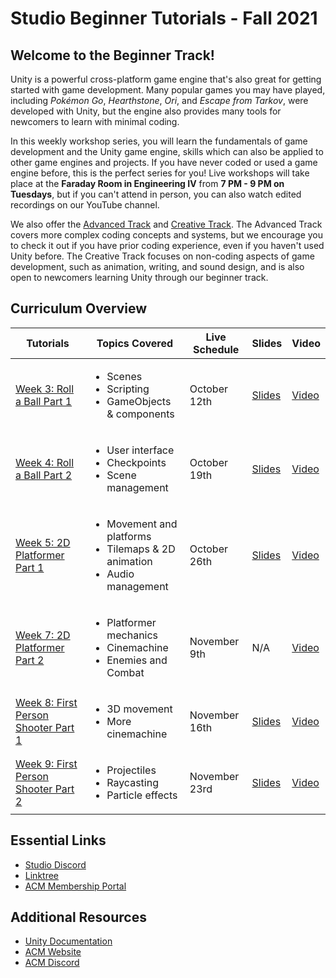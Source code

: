 # Studio Beginner Tutorials - Fall 2021
## Welcome to the Beginner Track!
Unity is a powerful cross-platform game engine that's also great for getting started with game development. Many popular games you may have played, including *Pokémon Go*, *Hearthstone*, *Ori*, and *Escape from Tarkov*, were developed with Unity, but the engine also provides many tools for newcomers to learn with minimal coding.

In this weekly workshop series, you will learn the fundamentals of game development and the Unity game engine, skills which can also be applied to other game engines and projects. If you have never coded or used a game engine before, this is the perfect series for you! Live workshops will take place at the **Faraday Room in Engineering IV** from **7 PM - 9 PM on Tuesdays**, but if you can't attend in person, you can also watch edited recordings on our YouTube channel.

We also offer the [Advanced Track](https://github.com/uclaacm/studio-advanced-tutorials-f21) and [Creative Track](https://github.com/uclaacm/studio-creative-tutorials-f21). The Advanced Track covers more complex coding concepts and systems, but we encourage you to check it out if you have prior coding experience, even if you haven't used Unity before. The Creative Track focuses on non-coding aspects of game development, such as animation, writing, and sound design, and is also open to newcomers learning Unity through our beginner track.

## Curriculum Overview
| Tutorials | Topics Covered | Live Schedule | Slides | Video |
|-----------|----------------|---------------|--------|-------|
| [Week 3: Roll a Ball Part 1](./Roll%20a%20Ball) | <ul> <li>Scenes</li> <li>Scripting</li> <li>GameObjects & components</li> </ul> | October 12th | [Slides](https://docs.google.com/presentation/d/1jJV7GuUdXfJm5YG7ruv3OJBBqoY1VfJ1LB5PPNmsd1w/edit?usp=sharing) | [Video](https://youtu.be/oB3sk4a3VkE) |
| [Week 4: Roll a Ball Part 2](./Roll%20a%20Ball%20-%20Part%20II) | <ul> <li>User interface</li> <li>Checkpoints</li> <li>Scene management</li> </ul> | October 19th | [Slides](https://docs.google.com/presentation/d/1N__34gQRdCBV8gSB7huCgWJGKWnnMpdQAGUF3QjkW_k/edit?usp=sharing) | [Video](https://youtu.be/AAJRsnKxLKk) |
| [Week 5: 2D Platformer Part 1](./Platformer%20Part%20I) | <ul> <li>Movement and platforms</li> <li>Tilemaps & 2D animation</li> <li>Audio management</li> </ul> | October 26th | [Slides](https://docs.google.com/presentation/d/1pfJ3OuMaTnBttJlBjijEGwMq7aT6koFEN7K3zYEDpoI/edit?usp=sharing) | [Video](https://www.youtube.com/watch?v=sxFkzWTz08Ec) |
| [Week 7: 2D Platformer Part 2](./Platformer%20Part%20II) | <ul> <li>Platformer mechanics</li> <li>Cinemachine</li> <li>Enemies and Combat</li> </ul> | November 9th | N/A | [Video](https://youtu.be/Mfj0jD_PGKw) |
| [Week 8: First Person Shooter Part 1](./First%20Person%20Shooter%20Part%20I) | <ul> <li>3D movement</li> <li>More cinemachine</li> </ul> | November 16th | [Slides](https://docs.google.com/presentation/d/1HeNhXbYw5ydabzrZ79q-_CXQgvbaTx2jRu7gqmSFw3M/edit?usp=sharing) | [Video](https://youtu.be/_2Y32KY398Y) |
| [Week 9: First Person Shooter Part 2](./First%20Person%20Shooter%20Part%20II) | <ul> <li>Projectiles</li> <li>Raycasting</li> <li>Particle effects</li> </ul> | November 23rd | [Slides](https://docs.google.com/presentation/d/1QTrixVxSy9-sDNG0GOcVxlAPzZ1QcA-OrUBRrJPtt6w/edit#slide=id.gf6e0d2fcff_0_0) | [Video](https://youtu.be/kmelEJC77fA) |

## Essential Links
- [Studio Discord](https://discord.com/invite/bBk2Mcw)
- [Linktree](https://linktr.ee/acmstudio)
- [ACM Membership Portal](https://members.uclaacm.com/)

## Additional Resources
- [Unity Documentation](https://docs.unity3d.com/Manual/index.html)
- [ACM Website](https://www.uclaacm.com/)
- [ACM Discord](https://discord.com/invite/eWmzKsY)
